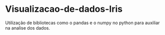# Visualizacao-de-dados-Iris
Utilização de bibliotecas como o pandas e o  numpy  no python para auxiliar na analise dos dados. 
